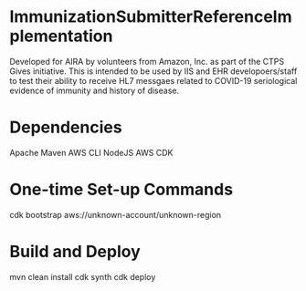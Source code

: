 # ImmunizationSubmitterReferenceImplementation
Developed for AIRA by volunteers from Amazon, Inc. as part of the CTPS Gives initiative. This is intended to be used by IIS and EHR developoers/staff to test their ability to receive HL7 messgaes related to COVID-19 seriological evidence of immunity and history of disease.

# Dependencies
Apache Maven
AWS CLI
NodeJS
AWS CDK

# One-time Set-up Commands
cdk bootstrap aws://unknown-account/unknown-region

# Build and Deploy
mvn clean install
cdk synth
cdk deploy